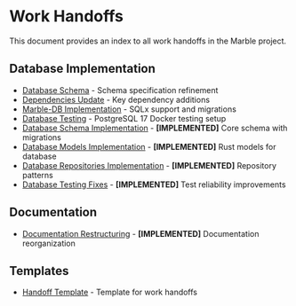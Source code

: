 # Work Handoffs

This document provides an index to all work handoffs in the Marble project.

## Database Implementation

- [Database Schema](database_schema.md) - Schema specification refinement
- [Dependencies Update](dependencies_update.md) - Key dependency additions
- [Marble-DB Implementation](marble_db_implementation.md) - SQLx support and migrations
- [Database Testing](database_testing.md) - PostgreSQL 17 Docker testing setup
- [Database Schema Implementation](database_schema_implementation.md) - **[IMPLEMENTED]** Core schema with migrations
- [Database Models Implementation](database_models_implementation.md) - **[IMPLEMENTED]** Rust models for database
- [Database Repositories Implementation](database_repositories_implementation.md) - **[IMPLEMENTED]** Repository patterns
- [Database Testing Fixes](database_testing_fixes.md) - **[IMPLEMENTED]** Test reliability improvements

## Documentation

- [Documentation Restructuring](documentation_restructuring.md) - **[IMPLEMENTED]** Documentation reorganization

## Templates

- [Handoff Template](template.md) - Template for work handoffs
